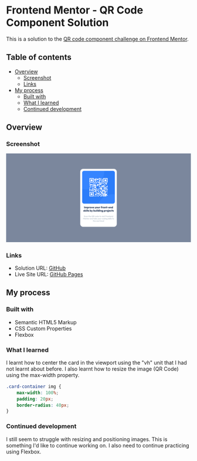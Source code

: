 # Frontend Mentor - QR Code Component Solution

This is a solution to the [QR code component challenge on Frontend Mentor](https://www.frontendmentor.io/challenges/qr-code-component-iux_sIO_H).

## Table of contents

- [Overview](#overview)
  - [Screenshot](#screenshot)
  - [Links](#links)
- [My process](#my-process)
  - [Built with](#built-with)
  - [What I learned](#what-i-learned)
  - [Continued development](#continued-development)

## Overview

### Screenshot

![](./images/qr-code-complete.png)

### Links

- Solution URL: [GitHub](https://github.com/wesleyjacoby/QR-Code-Component)
- Live Site URL: [GitHub Pages](https://wesleyjacoby.github.io/QR-Code-Component/)

## My process

### Built with

- Semantic HTML5 Markup
- CSS Custom Properties
- Flexbox

### What I learned

I learnt how to center the card in the viewport using the "vh" unit that I had not learnt about before. I also learnt how to resize the image (QR Code) using the max-width property.

```css
.card-container img {
    max-width: 100%;
    padding: 20px;
    border-radius: 40px;
}
```

### Continued development

I still seem to struggle with resizing and positioning images. This is something I'd like to continue working on. I also need to continue practicing using Flexbox.